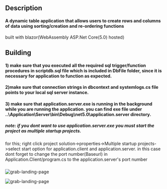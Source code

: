 ## Description

#### A dynamic table application that allows users to create rows and columns of data using sorting/creation and re-ordering functions


built with blazor(WebAssembly ASP.Net Core(5.0) hosted)

## Building

#### 1) make sure that you executed all the required sql trigger/function procedures in scriptdb.sql file which is included in DbFile folder, since it is necessary for application to function as expected.

#### 2)make sure that connection strings in dbcontext and systemlogs.cs file points to your local sql server instance.

#### 3) make sure that application.server.exe is running in the background while you are running the application. you can find exe file under ..\Application\Server\bin\Debug\net5.0\application.server directory.

##### note: if you dont want to use application.server.exe you must start the project as multiple startup projects. 
for this; right click project solution->properties->Multiple startup projects->select start option for application.client and application.server. in this case dont forget to change the port number(Baseurl) in Application.Client/program.cs to the application.server's port number

###
![grab-landing-page](https://github.com/valen010/Application/blob/master/Screenshots/arrange-cols.gif)

![grab-landing-page](https://github.com/valen010/Application/blob/master/Screenshots/arrange-records.gif)
